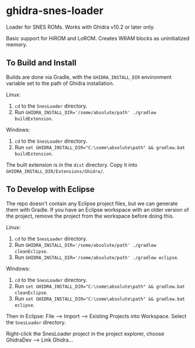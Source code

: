 # ghidra-snes-loader
Loader for SNES ROMs.  Works with Ghidra v10.2 or later only.

Basic support for HiROM and LoROM. Creates WRAM blocks as uninitialized memory.

## To Build and Install

Builds are done via Gradle, with the `GHIDRA_INSTALL_DIR` environment variable set to the path of
Ghidra installation.

Linux:
1. `cd` to the `SnesLoader` directory.
2. Run `GHIDRA_INSTALL_DIR='/some/absolute/path' ./gradlew buildExtension`.

Windows:
1. `cd` to the `SnesLoader` directory.
2. Run `set GHIDRA_INSTALL_DIR="C:\some\absolute\path" && gradlew.bat buildExtension`.

The built extension is in the `dist` directory.
Copy it into `GHIDRA_INSTALL_DIR/Extensions/Ghidra/`.

## To Develop with Eclipse

The repo doesn't contain any Eclipse project files, but we can generate them with Gradle.
If you have an Eclipse workspace with an older version of the project, remove the project from the
workspace before doing this.

Linux:
1. `cd` to the `SnesLoader` directory.
2. Run `GHIDRA_INSTALL_DIR='/some/absolute/path' ./gradlew cleanEclipse`.
3. Run `GHIDRA_INSTALL_DIR='/some/absolute/path' ./gradlew eclipse`.

Windows:
1. `cd` to the `SnesLoader` directory.
2. Run `set GHIDRA_INSTALL_DIR="C:\some\absolute\path" && gradlew.bat cleanEclipse`.
3. Run `set GHIDRA_INSTALL_DIR="C:\some\absolute\path" && gradlew.bat eclipse`.

Then in Eclipse: File --> Import --> Existing Projects into Workspace.
Select the `SnesLoader` directory.

Right-click the SnesLoader project in the project explorer, choose
GhidraDev --> Link Ghidra...
